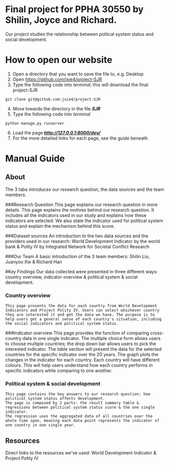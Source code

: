 # Final project for PPHA 30550 by Shilin, Joyce and Richard.

Our project studies the relationship between politcal system status and social development.


# How to open our website
1. Open a directory that you want to save the file to, e.g. Desktop
2. Open https://github.com/jxie4/project-SJR
3. Type the following code into _terminal_; this will download the final project-SJR
```
git clone git@github.com:jxie4/project-SJR
```
4. Move towards the directory in the file ___SJR___
5. Type the following code into _terminal_
```
python manage.py runserver
```
6. Load the page ___http://127.0.0.1:8000/dev/___
7. For the more detailed links for each page, see the guide beneath

# Manual Guide

## About
  The 3 tabs introduces our research question, the data sources and the team members.
  
###Research Question 
    	This page explains our research question in more details. This page explains the motives behind our research question. It includes all the indicators used in our study and explains how these indicators are selected. We also state the indicator used for political system status and explain the mechanism behind this score.

###Dataset sources 
	An introduction to the two data sources and the providers used in our research: World Development Indicator by the world bank & Polity IV by Integrated Network for Societal Conflict Research

###Our Team
    	A basic introduction of the 3 team members: Shilin Liu, Juanyou Xie & Richard Han

#Key Findings
	Our data collected were presented in three different ways: country overview, indicator overview & political system & social development. 
	
  ###   Country overview
  	This page presents the data for each country from World Development Indicators and Project Polity IV. Users can select whichever country they are interested it and get the data we have. The purpose is to help users get a general sense of each country's situation, including the social indicators and political system status.
  	
  ###Indicator overview
  	This page provides the function of comparing cross-country data in one single indicator. The multiple choice form allows users to choose multiple countries; the drop down bar allows users to pick the interested indicator. 
	The table section will present the data for the selected countries for the specific indicator over the 20 years. 
	The graph plots the changes in the indicator for each country. Each country will have different colours. 
	This will help users understand how each country performs in specific indicators while comparing to one another.
  	
  ###   Political system & social development ###
  	This page contains the key answers to our research question: how political system status affects development. 
	The page is composed by 2 parts: the result summary table & regressions between political system status score & the one single indicator.
	The regression uses the aggregated data of all countries over the whole time span, meaning each data point represents the indicator of one country in one single year. 
  	
##  Resources
  Direct links to the resources we've used: World Development Indicator & Project Polity IV
